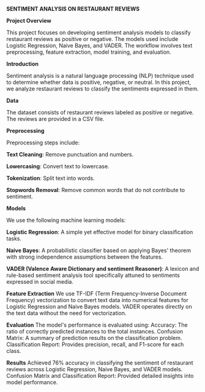 **SENTIMENT ANALYSIS ON RESTAURANT REVIEWS**

**Project Overview**

This project focuses on developing sentiment analysis models to classify restaurant reviews as positive or negative. The models used include Logistic Regression, Naive Bayes, and VADER. The workflow involves text preprocessing, feature extraction, model training, and evaluation.

**Introduction**

Sentiment analysis is a natural language processing (NLP) technique used to determine whether data is positive, negative, or neutral. In this project, we analyze restaurant reviews to classify the sentiments expressed in them.

**Data**

The dataset consists of restaurant reviews labeled as positive or negative. The reviews are provided in a CSV file.

**Preprocessing**

Preprocessing steps include:

**Text Cleaning**: Remove punctuation and numbers.

**Lowercasing**: Convert text to lowercase.

**Tokenization**: Split text into words.

**Stopwords Removal**: Remove common words that do not contribute to sentiment.

**Models**

We use the following machine learning models:

**Logistic Regression**: A simple yet effective model for binary classification tasks.

**Naive Bayes**: A probabilistic classifier based on applying Bayes' theorem with strong independence assumptions between the features.

**VADER (Valence Aware Dictionary and sentiment Reasoner)**: A lexicon and rule-based sentiment analysis tool specifically attuned to sentiments expressed in social media.

**Feature Extraction**
We use TF-IDF (Term Frequency-Inverse Document Frequency) vectorization to convert text data into numerical features for Logistic Regression and Naive Bayes models. 
VADER operates directly on the text data without the need for vectorization.

**Evaluation**
The model's performance is evaluated using:
Accuracy: The ratio of correctly predicted instances to the total instances.
Confusion Matrix: A summary of prediction results on the classification problem.
Classification Report: Provides precision, recall, and F1-score for each class.

**Results**
Achieved 76% accuracy in classifying the sentiment of restaurant reviews across Logistic Regression, Naive Bayes, and VADER models.
Confusion Matrix and Classification Report: Provided detailed insights into model performance.

